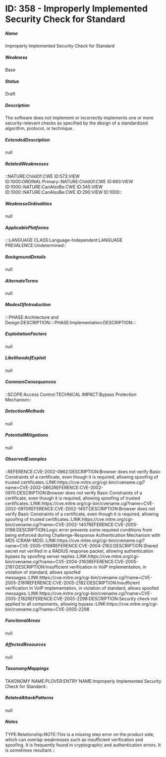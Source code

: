 # ID: 358 - Improperly Implemented Security Check for Standard
<h5>Name</h5>Improperly Implemented Security Check for Standard
<h5>Weakness</h5>Base
<h5>Status</h5>Draft
<h5>Description</h5>The software does not implement or incorrectly implements one or more security-relevant checks as specified by the design of a standardized algorithm, protocol, or technique.
<h5>ExtendedDescription</h5>null
<h5>RelatedWeaknesses</h5>::NATURE:ChildOf:CWE ID:573:VIEW ID:1000:ORDINAL:Primary::NATURE:ChildOf:CWE ID:693:VIEW ID:1000::NATURE:CanAlsoBe:CWE ID:345:VIEW ID:1000::NATURE:CanAlsoBe:CWE ID:290:VIEW ID:1000::
<h5>WeaknessOrdinalities</h5>null
<h5>ApplicablePlatforms</h5>:::LANGUAGE CLASS:Language-Independent:LANGUAGE PREVALENCE:Undetermined::
<h5>BackgroundDetails</h5>null
<h5>AlternateTerms</h5>null
<h5>ModesOfIntroduction</h5>:::PHASE:Architecture and Design:DESCRIPTION::::PHASE:Implementation:DESCRIPTION:::
<h5>ExploitationFactors</h5>null
<h5>LikelihoodofExploit</h5>null
<h5>CommonConsequences</h5>::SCOPE:Access Control:TECHNICAL IMPACT:Bypass Protection Mechanism::
<h5>DetectionMethods</h5>null
<h5>PotentialMitigations</h5>null
<h5>ObservedExamples</h5>::REFERENCE:CVE-2002-0862:DESCRIPTION:Browser does not verify Basic Constraints of a certificate, even though it is required, allowing spoofing of trusted certificates.:LINK:https://cve.mitre.org/cgi-bin/cvename.cgi?name=CVE-2002-0862REFERENCE:CVE-2002-0970:DESCRIPTION:Browser does not verify Basic Constraints of a certificate, even though it is required, allowing spoofing of trusted certificates.:LINK:https://cve.mitre.org/cgi-bin/cvename.cgi?name=CVE-2002-0970REFERENCE:CVE-2002-1407:DESCRIPTION:Browser does not verify Basic Constraints of a certificate, even though it is required, allowing spoofing of trusted certificates.:LINK:https://cve.mitre.org/cgi-bin/cvename.cgi?name=CVE-2002-1407REFERENCE:CVE-2005-0198:DESCRIPTION:Logic error prevents some required conditions from being enforced during Challenge-Response Authentication Mechanism with MD5 (CRAM-MD5).:LINK:https://cve.mitre.org/cgi-bin/cvename.cgi?name=CVE-2005-0198REFERENCE:CVE-2004-2163:DESCRIPTION:Shared secret not verified in a RADIUS response packet, allowing authentication bypass by spoofing server replies.:LINK:https://cve.mitre.org/cgi-bin/cvename.cgi?name=CVE-2004-2163REFERENCE:CVE-2005-2181:DESCRIPTION:Insufficient verification in VoIP implementation, in violation of standard, allows spoofed messages.:LINK:https://cve.mitre.org/cgi-bin/cvename.cgi?name=CVE-2005-2181REFERENCE:CVE-2005-2182:DESCRIPTION:Insufficient verification in VoIP implementation, in violation of standard, allows spoofed messages.:LINK:https://cve.mitre.org/cgi-bin/cvename.cgi?name=CVE-2005-2182REFERENCE:CVE-2005-2298:DESCRIPTION:Security check not applied to all components, allowing bypass.:LINK:https://cve.mitre.org/cgi-bin/cvename.cgi?name=CVE-2005-2298
<h5>FunctionalAreas</h5>null
<h5>AffectedResources</h5>null
<h5>TaxonomyMappings</h5>TAXONOMY NAME:PLOVER:ENTRY NAME:Improperly Implemented Security Check for Standard::
<h5>RelatedAttackPatterns</h5>null
<h5>Notes</h5>TYPE:Relationship:NOTE:This is a missing step error on the product side, which can overlap weaknesses such as insufficient verification and spoofing. It is frequently found in cryptographic and authentication errors. It is sometimes resultant.::


